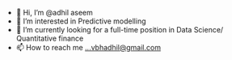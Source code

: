 - 👋 Hi, I’m @adhil aseem
- 👀 I’m interested in Predictive modelling
- 🌱 I’m currently looking for a full-time position in Data Science/ Quantitative finance
- 📫 How to reach me ...vbhadhil@gmail.com

<!---
adhilvbh/adhilvbh is a ✨ special ✨ repository because its `README.md` (this file) appears on your GitHub profile.
You can click the Preview link to take a look at your changes.
--->

